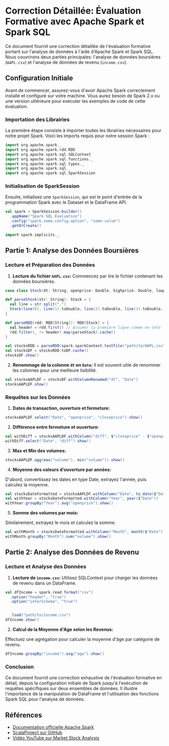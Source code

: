 # Correction Détaillée: Évaluation Formative avec Apache Spark et Spark SQL

Ce document fournit une correction détaillée de l'évaluation formative portant sur l'analyse de données à l'aide d'Apache Spark et Spark SQL. 
Nous couvrirons deux parties principales: l'analyse de données boursières (`AAPL.csv`) et l'analyse de données de revenu (`income.csv`).

## Configuration Initiale

Avant de commencer, assurez-vous d'avoir Apache Spark correctement installé et configuré sur votre machine. Vous aurez besoin de Spark 2.x ou une version ultérieure pour exécuter les exemples de code de cette évaluation.

### Importation des Librairies

La première étape consiste à importer toutes les librairies nécessaires pour notre projet Spark. Voici les imports requis pour notre session Spark :

```scala
import org.apache.spark._
import org.apache.spark.rdd.RDD
import org.apache.spark.sql.SQLContext
import org.apache.spark.sql.functions._
import org.apache.spark.sql.types._
import org.apache.spark.sql._
import org.apache.spark.sql.SparkSession
```

### Initialisation de SparkSession

Ensuite, initialisez une `SparkSession`, qui est le point d'entrée de la programmation Spark avec le Dataset et le DataFrame API.

```scala
val spark = SparkSession.builder()
  .appName("Spark SQL Evaluation")
  .config("spark.some.config.option", "some-value")
  .getOrCreate()

import spark.implicits._
```

## Partie 1: Analyse des Données Boursières

### Lecture et Préparation des Données

1. **Lecture du fichier `AAPL.csv`:** Commencez par lire le fichier contenant les données boursières.

```scala
case class Stock(dt: String, openprice: Double, highprice: Double, lowprice: Double, closeprice: Double, volume: Double, adjcloseprice: Double)

def parseStock(str: String): Stock = {
  val line = str.split(",")
  Stock(line(0), line(1).toDouble, line(2).toDouble, line(3).toDouble, line(4).toDouble, line(5).toDouble, line(6).toDouble)
}

def parseRDD(rdd: RDD[String]): RDD[Stock] = {
  val header = rdd.first() // Assumer la première ligne comme en-tête
  rdd.filter(_ != header).map(parseStock).cache()
}

val stocksRDD = parseRDD(spark.sparkContext.textFile("path/to/AAPL.csv"))
val stocksDF = stocksRDD.toDF.cache()
stocksDF.show()
```

2. **Renommage de la colonne `dt` en `Date`:** Il est souvent utile de renommer les colonnes pour une meilleure lisibilité.

```scala
val stocksAAPLDF = stocksDF.withColumnRenamed("dt", "Date")
stocksAAPLDF.show()
```

### Requêtes sur les Données

1. **Dates de transaction, ouverture et fermeture:**

```scala
stocksAAPLDF.select("Date", "openprice", "closeprice").show()
```

2. **Différence entre fermeture et ouverture:**

```scala
val withDiff = stocksAAPLDF.withColumn("diff", $"closeprice" - $"openprice")
withDiff.select("Date", "diff").show()
```

3. **Max et Min des volumes:**

```scala
stocksAAPLDF.agg(max("volume"), min("volume")).show()
```

4. **Moyenne des valeurs d’ouverture par années:**

D'abord, convertissez les dates en type Date, extrayez l'année, puis calculez la moyenne.

```scala
val stocksDateFormatted = stocksAAPLDF.withColumn("Date", to_date($"Date", "yyyy-MM-dd"))
val withYear = stocksDateFormatted.withColumn("Year", year($"Date"))
withYear.groupBy("Year").avg("openprice").show()
```

5. **Somme des volumes par mois:**

Similairement, extrayez le mois et calculez la somme.

```scala
val withMonth = stocksDateFormatted.withColumn("Month", month($"Date"))
withMonth.groupBy("Month").sum("volume").show()
```

## Partie 2: Analyse des Données de Revenu

### Lecture et Analyse des Données

1. **Lecture de `income.csv`:** Utilisez SQLContext pour charger les données de revenu dans un DataFrame.

```scala
val dfIncome = spark.read.format("csv")
  .option("header", "true")
  .option("inferSchema", "true")


  .load("path/to/income.csv")
dfIncome.show()
```

2. **Calcul de la Moyenne d'Age selon les Revenus:**

Effectuez une agrégation pour calculer la moyenne d'âge par catégorie de revenu.

```scala
dfIncome.groupBy("income").avg("age").show()
```

### Conclusion

Ce document fournit une correction exhaustive de l'évaluation formative en détail, depuis la configuration initiale de Spark jusqu'à l'exécution de requêtes spécifiques sur deux ensembles de données. Il illustre l'importance de la manipulation de DataFrame et l'utilisation des fonctions Spark SQL pour l'analyse de données.

## Références

- [Documentation officielle Apache Spark](https://spark.apache.org/docs/latest/)
- [ScalaProject sur GitHub](https://github.com/brahmbhattspandan/ScalaProject/tree/master/data/stocks)
- [Vidéo YouTube sur Market Stock Analysis](https://www.youtube.com/watch?v=Mxw6QZk1CMY)
